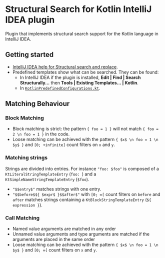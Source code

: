 # Structural Search for Kotlin IntelliJ IDEA plugin

Plugin that implements structural search support for the Kotlin language in IntelliJ IDEA.

## Getting started

- [IntelliJ IDEA help for Structural search and replace](https://www.jetbrains.com/help/idea/structural-search-and-replace.html).
- Predefined templates show what can be searched. They can be found:
    - In IntelliJ IDEA if the plugin is installed, **Edit | Find | Search Structurally...** then **Tools | Existing Templates... | Kotlin**.
    - In [`KotlinPredefinedConfigurations.kt`](src/main/kotlin/com/jetbrains/kotlin/structuralsearch/KotlinPredefinedConfigurations.kt).

## Matching Behaviour

### Block Matching

- Block matching is strict: the pattern `{ foo = 1 }` will not match `{ foo = 2 \n foo = 1 }` in the code.
- Loose matching can be achieved with the pattern `{ $x$ \n foo = 1 \n $y$ }` and `[0; +infinite]` count filters on `x` and `y`.

### Matching strings

Strings are divided into entries. For instance `"foo: $foo"` is composed of a `KtLiteralStringTemplateEntry` (`foo: `) and a `KtSimpleNameStringTemplateEntry` (`$foo`).
- `"$$entry$"` matches strings with one entry.
- `"$$before$${ $expr$ }$$after$"` with `[0; ∞[` count filters on `before` and `after` matches strings containing a `KtBlockStringTemplateEntry` (`${ expression }`).

### Call Matching

- Named value arguments are matched in any order
- Unnamed value arguments and type arguments are matched if the arguments are placed in the same order
- Loose matching can be achieved with the pattern `{ $x$ \n foo = 1 \n $y$ }` and `[0; ∞[` count filters on `x` and `y`.